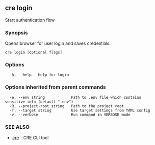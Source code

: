 ## cre login

Start authentication flow

### Synopsis

Opens browser for user login and saves credentials.

```
cre login [optional flags]
```

### Options

```
  -h, --help   help for login
```

### Options inherited from parent commands

```
  -e, --env string            Path to .env file which contains sensitive info (default ".env")
  -R, --project-root string   Path to the project root
  -T, --target string         Use target settings from YAML config
  -v, --verbose               Run command in VERBOSE mode
```

### SEE ALSO

* [cre](cre.md)	 - CRE CLI tool


